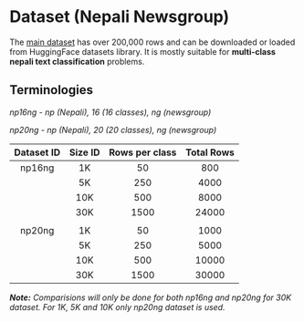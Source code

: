 # Dataset (Nepali Newsgroup)
The [main dataset](https://huggingface.co/datasets/Suyogyart/nepali-20-newsgroup) has over 200,000 rows and can be downloaded or loaded from HuggingFace datasets library. It is mostly suitable for **multi-class nepali text classification** problems.
## Terminologies

*np16ng - np (Nepali), 16 (16 classes), ng (newsgroup)*

*np20ng - np (Nepali), 20 (20 classes), ng (newsgroup)*

| **Dataset ID** 	| **Size ID** 	| **Rows per class** 	| **Total Rows** 	|
|:--------------:	|:-----------:	|:------------------:	|:--------------:	|
|     np16ng     	|      1K     	|         50         	|       800      	|
|                	|      5K     	|         250        	|      4000      	|
|                	|     10K     	|         500        	|      8000      	|
|                	|     30K     	|        1500        	|      24000     	|
|                	|             	|                    	|                	|
|     np20ng     	|      1K     	|         50         	|      1000      	|
|                	|      5K     	|         250        	|      5000      	|
|                	|     10K     	|         500        	|      10000     	|
|                	|     30K     	|        1500        	|      30000     	|

***Note:** Comparisions will only be done for both np16ng and np20ng for 30K dataset. For 1K, 5K and 10K only np20ng dataset is used.*